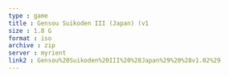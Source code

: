```yaml
---
type : game
title : Gensou Suikoden III (Japan) (v1
size : 1.8 G
format : iso
archive : zip
server : myrient
link2 : Gensou%20Suikoden%20III%20%28Japan%29%20%28v1.02%29
---
```

